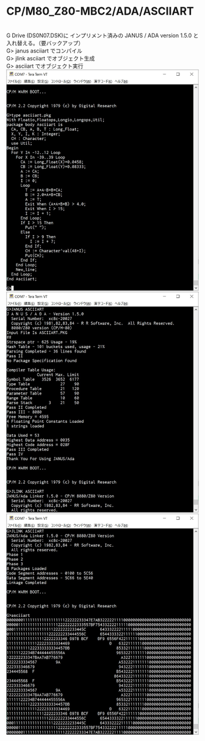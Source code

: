 # CP/M80_Z80-MBC2/ADA/ASCIIART
\
G Drive (DS0N07.DSK)に インプリメント済みの JANUS / ADA version 1.5.0 と入れ替える。（要バックアップ）
\
G> janus asciiart でコンパイル
\
G> jlink asciiart でオブジェクト生成
\
G> asciiart でオブジェクト実行
\
![Z80-MBC2](https://github.com/kadokuratsuyoshi/retro_computing/blob/main/CPM80_Z80-MBC2/ADA/ASCIIART/ada_asciiart.jpg)
\
![Z80-MBC2](https://github.com/kadokuratsuyoshi/retro_computing/blob/main/CPM80_Z80-MBC2/ADA/ASCIIART/ada_asciiart1.jpg)
\
![Z80-MBC2](https://github.com/kadokuratsuyoshi/retro_computing/blob/main/CPM80_Z80-MBC2/ADA/ASCIIART/ada_asciiart2.jpg)

